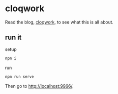 # cloqwork

Read the blog, [cloqwork](http://cloqwork.tumblr.com/), to see what this is all about.

## run it

setup

```sh
npm i
```

run

```sh
npm run serve
```

Then go to [http://localhost:9966/](http://localhost:9966/).

